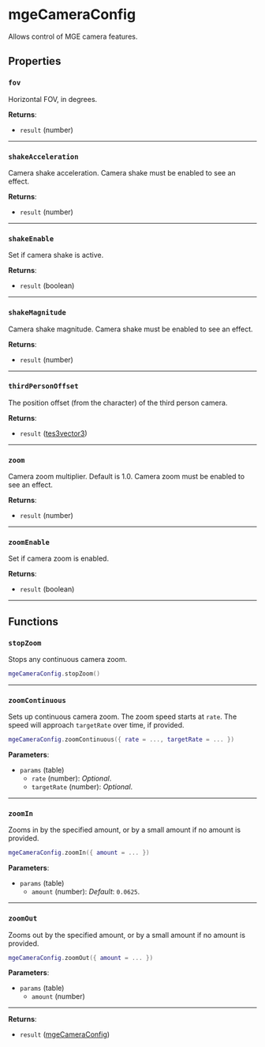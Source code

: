 <!---
	This file is autogenerated. Do not edit this file manually. Your changes will be ignored.
	More information: https://github.com/MWSE/MWSE/tree/master/docs
-->

# mgeCameraConfig

Allows control of MGE camera features.

## Properties

### `fov`

Horizontal FOV, in degrees.

**Returns**:

* `result` (number)

***

### `shakeAcceleration`

Camera shake acceleration. Camera shake must be enabled to see an effect.

**Returns**:

* `result` (number)

***

### `shakeEnable`

Set if camera shake is active.

**Returns**:

* `result` (boolean)

***

### `shakeMagnitude`

Camera shake magnitude. Camera shake must be enabled to see an effect.

**Returns**:

* `result` (number)

***

### `thirdPersonOffset`

The position offset (from the character) of the third person camera.

**Returns**:

* `result` ([tes3vector3](../../types/tes3vector3))

***

### `zoom`

Camera zoom multiplier. Default is 1.0. Camera zoom must be enabled to see an effect.

**Returns**:

* `result` (number)

***

### `zoomEnable`

Set if camera zoom is enabled.

**Returns**:

* `result` (boolean)

***

## Functions

### `stopZoom`

Stops any continuous camera zoom.

```lua
mgeCameraConfig.stopZoom()
```

***

### `zoomContinuous`

Sets up continuous camera zoom. The zoom speed starts at `rate`. The speed will approach `targetRate` over time, if provided.

```lua
mgeCameraConfig.zoomContinuous({ rate = ..., targetRate = ... })
```

**Parameters**:

* `params` (table)
	* `rate` (number): *Optional*.
	* `targetRate` (number): *Optional*.

***

### `zoomIn`

Zooms in by the specified amount, or by a small amount if no amount is provided.

```lua
mgeCameraConfig.zoomIn({ amount = ... })
```

**Parameters**:

* `params` (table)
	* `amount` (number): *Default*: `0.0625`.

***

### `zoomOut`

Zooms out by the specified amount, or by a small amount if no amount is provided.

```lua
mgeCameraConfig.zoomOut({ amount = ... })
```

**Parameters**:

* `params` (table)
	* `amount` (number)

***

**Returns**:

* `result` ([mgeCameraConfig](../../types/mgeCameraConfig))

